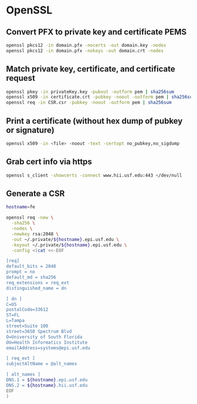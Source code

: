 # OpenSSL

## Convert PFX to private key and certificate PEMS

```bash
openssl pkcs12 -in domain.pfx -nocerts -out domain.key -nodes
openssl pkcs12 -in domain.pfx -nokeys -out domain.crt -nodes
```


## Match private key, certificate, and certificate request

```bash
openssl pkey -in privateKey.key -pubout -outform pem | sha256sum
openssl x509 -in certificate.crt -pubkey -noout -outform pem | sha256sum
openssl req -in CSR.csr -pubkey -noout -outform pem | sha256sum
```

## Print a certificate (without hex dump of pubkey or signature)

```bash
openssl x509 -in <file> -noout -text -certopt no_pubkey,no_sigdump
```


## Grab cert info via https

```bash
openssl s_client -showcerts -connect www.hii.usf.edu:443 </dev/null
```


## Generate a CSR

```bash
hostname=fe

openssl req -new \
  -sha256 \
  -nodes \
  -newkey rsa:2048 \
  -out ~/.private/${hostname}.epi.usf.edu \
  -keyout ~/.private/${hostname}.epi.usf.edu \
  -config <(cat <<-EOF

[req]
default_bits = 2048
prompt = no
default_md = sha256
req_extensions = req_ext
distinguished_name = dn

[ dn ]
C=US
postalCode=33612
ST=FL
L=Tampa
street=Suite 100
street=3650 Spectrum Blvd
O=University of South Florida
OU=Health Informatics Institute
emailAddress=systems@epi.usf.edu

[ req_ext ]
subjectAltName = @alt_names

[ alt_names ]
DNS.1 = ${hostname}.epi.usf.edu
DNS.2 = ${hostname}.hii.usf.edu
EOF
)
```
